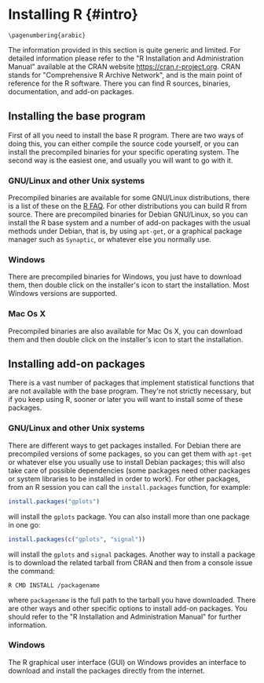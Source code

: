 # Installing R {#intro}

```{=latex}
\pagenumbering{arabic}
```



The information provided in this section is quite generic and limited. For detailed information please refer to the "R Installation and Administration Manual" available at the CRAN website https://cran.r-project.org. CRAN stands for "Comprehensive R Archive Network", and is the main point of reference for the R software. There you can find R sources, binaries, documentation, and add-on packages.

## Installing the base program

First of all you need to install the base R program. There are two ways of doing this, you can either compile the source code yourself, or you can install the precompiled binaries for your specific operating system. The second way is the easiest one, and usually you will want to go with it.

### GNU/Linux and other Unix systems

Precompiled binaries are available for some GNU/Linux distributions, there is a list of these on the [R FAQ](https://cran.r-project.org/doc/FAQ/R-FAQ.html). For other distributions you can build R from source. There are precompiled binaries for Debian GNU/Linux, so you can install the R base system and a number of add-on packages with the usual methods under Debian, that is, by using `apt-get`, or a graphical package manager such as `Synaptic`, or whatever else you normally use.

### Windows

There are precompiled binaries for Windows, you just have to download them, then double click on the installer's icon to start the installation. Most Windows versions are supported.

### Mac Os X

Precompiled binaries are also available for Mac Os X, you can download them and then double click on the installer's icon to start the installation.

## Installing add-on packages

There is a vast number of packages that implement statistical functions that are not available with the base program. They're not strictly necessary, but if you keep using R, sooner or later you will want to install some of these packages.

### GNU/Linux and other Unix systems

There are different ways to get packages installed. For Debian there are precompiled versions of some packages, so you can get them with `apt-get` or whatever else you usually use to install Debian packages; this will also take care of possible dependencies (some packages need other packages or system libraries to be installed in order to work). For other packages, from an R session you can call the `install.packages` function, for example:

```r
install.packages("gplots")
```
will install the `gplots` package. You can also install more than one package in one go:

```r
install.packages(c("gplots", "signal"))
```
will install the `gplots` and `signal` packages. Another way to install a package is to download the related tarball from CRAN and then from a console issue the command:

	R CMD INSTALL /packagename

where `packagename` is the full path to the tarball you have downloaded. There are other ways and other specific options to install add-on packages. You should refer to the "R Installation and Administration Manual" for further information. 

### Windows

The R graphical user interface (GUI) on Windows provides an interface to download and install the packages directly from the internet. 


